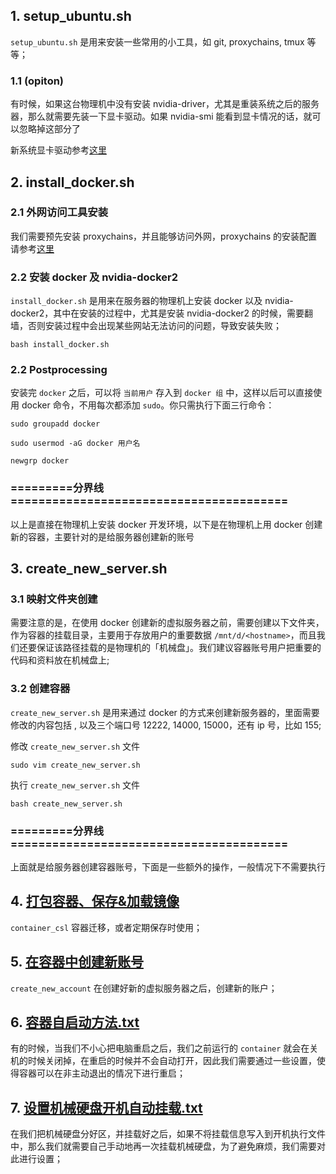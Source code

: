 ## 1. setup_ubuntu.sh
`setup_ubuntu.sh` 是用来安装一些常用的小工具，如 git, proxychains, tmux 等等；
### 1.1 (opiton)
有时候，如果这台物理机中没有安装 nvidia-driver，尤其是重装系统之后的服务器，那么就需要先装一下显卡驱动。如果 nvidia-smi 能看到显卡情况的话，就可以忽略掉这部分了  

新系统显卡驱动参考[这里](https://github.com/qixuema/envs/issues/3)

## 2. install_docker.sh 
### 2.1 外网访问工具安装
我们需要预先安装 proxychains，并且能够访问外网，proxychains 的安装配置请参考[这里](https://github.com/Sebastian-Ma-67/envs/issues/2)
### 2.2 安装 docker 及 nvidia-docker2
`install_docker.sh` 是用来在服务器的物理机上安装 docker 以及 nvidia-docker2，其中在安装的过程中，尤其是安装 nvidia-docker2 的时候，需要翻墙，否则安装过程中会出现某些网站无法访问的问题，导致安装失败；
```
bash install_docker.sh
```
### 2.2 Postprocessing
安装完 `docker` 之后，可以将 `当前用户` 存入到 `docker 组` 中，这样以后可以直接使用 docker 命令，不用每次都添加 `sudo`。你只需执行下面三行命令：
```
sudo groupadd docker
```
```
sudo usermod -aG docker 用户名
```
```
newgrp docker 
```

### =========分界线========================================
以上是直接在物理机上安装 docker 开发环境，以下是在物理机上用 docker 创建新的容器，主要针对的是给服务器创建新的账号
## 3. create_new_server.sh
### 3.1 映射文件夹创建
需要注意的是，在使用 docker 创建新的虚拟服务器之前，需要创建以下文件夹，作为容器的挂载目录，主要用于存放用户的重要数据 `/mnt/d/<hostname>`，而且我们还要保证该路径挂载的是物理机的「机械盘」。我们建议容器账号用户把重要的代码和资料放在机械盘上;
### 3.2 创建容器
`create_new_server.sh` 是用来通过 docker 的方式来创建新服务器的，里面需要修改的内容包括 <username>, 以及三个端口号 12222, 14000, 15000，还有 ip 号，比如 155;  

修改 `create_new_server.sh` 文件
```
sudo vim create_new_server.sh
```
执行 `create_new_server.sh` 文件
```
bash create_new_server.sh
```

### =========分界线========================================
上面就是给服务器创建容器账号，下面是一些额外的操作，一般情况下不需要执行
## 4. [打包容器、保存&加载镜像](https://github.com/qixuema/envs/blob/cd3685eee6bac9f16f32635d63b76cfc7408b954/docker_setup/%E6%89%93%E5%8C%85%E5%AE%B9%E5%99%A8%E3%80%81%E4%BF%9D%E5%AD%98%26%E5%8A%A0%E8%BD%BD%E9%95%9C%E5%83%8F.md?plain=1#L1)
`container_csl` 容器迁移，或者定期保存时使用；
## 5. [在容器中创建新账号](https://github.com/qixuema/envs/blob/cd3685eee6bac9f16f32635d63b76cfc7408b954/docker_setup/create_new_account.md?plain=1#L1)
`create_new_account` 在创建好新的虚拟服务器之后，创建新的账户；
## 6. [容器自启动方法.txt](https://github.com/qixuema/envs/blob/cd3685eee6bac9f16f32635d63b76cfc7408b954/docker_setup/Container_self-start_method.md?plain=1#L8C52-L8C52)
有的时候，当我们不小心把电脑重启之后，我们之前运行的 `container` 就会在关机的时候关闭掉，在重启的时候并不会自动打开，因此我们需要通过一些设置，使得容器可以在非主动退出的情况下进行重启；
## 7. [设置机械硬盘开机自动挂载.txt](https://github.com/qixuema/envs/blob/cd3685eee6bac9f16f32635d63b76cfc7408b954/docker_setup/Set_mechanical_hard_drives_to_automatically_mount_on_boot.md?plain=1#L1)
在我们把机械硬盘分好区，并挂载好之后，如果不将挂载信息写入到开机执行文件中，那么我们就需要自己手动地再一次挂载机械硬盘，为了避免麻烦，我们需要对此进行设置；
